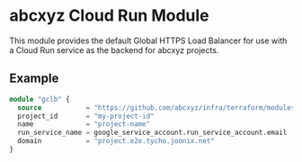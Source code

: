# abcxyz Cloud Run Module

This module provides the default Global HTTPS Load Balancer for use with a Cloud Run service as the backend for abcxyz projects.

## Example

```terraform
module "gclb" {
  source           = "https://github.com/abcxyz/infra/terraform/modules/gclb_cloud_run_backend"
  project_id       = "my-project-id"
  name             = "project-name"
  run_service_name = google_service_account.run_service_account.email
  domain           = "project.e2e.tycho.joonix.net"
}
```
